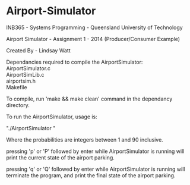 Airport-Simulator
=================

INB365 - Systems Programming - Queensland University of Technology

Airport Simulator - Assignment 1 - 2014
(Producer/Consumer Example)

Created By - Lindsay Watt


Dependancies required to compile the AirportSimulator:  
	 AirportSimulator.c  
	 AirportSimLib.c   
	 airportsim.h  
	 Makefile


To compile, run 'make && make clean' command in the dependancy directory.

To run the AirportSimulator, usage is:

"./AirportSimulator <probability of producing a plane to land> <probability of selecting a plane to takeoff>"

Where the probabilities are integers between 1 and 90 inclusive.

pressing 'p' or 'P' followed by enter while AirportSimulator is running will print the current state of the airport parking.

pressing 'q' or 'Q' followed by enter while AirportSimulator is running will terminate the program, and print the final state of the airport parking.

